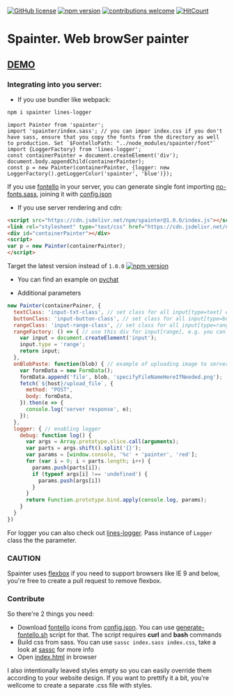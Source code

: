 [![GitHub license](https://img.shields.io/badge/license-MIT-blue.svg)](https://github.com/deathangel908/lines-logger/blob/master/LICENSE) [![npm version](https://img.shields.io/npm/v/spainter.svg)](https://www.npmjs.com/package/spainter) [![contributions welcome](https://img.shields.io/badge/contributions-welcome-brightgreen.svg?style=flat)](https://github.com/akoidan/spainter/issues/new) [![HitCount](http://hits.dwyl.io/akoidan/spainter.svg)](http://hits.dwyl.io/akoidan/spainter)

# Spainter. Web browSer painter

## [DEMO](http://spainter.pychat.org/)

### Integrating into you server:

 - If you use bundler like webpack:

```bash
npm i spainter lines-logger
```

```ecmascript 6
import Painter from 'spainter';
import 'spainter/index.sass'; // you can impor index.css if you don't have sass, ensure that you copy the fonts from the directory as well to production. Set `$FontelloPath: "../node_modules/spainter/font"`
import {LoggerFactory} from 'lines-logger';
const containerPainter = document.createElement('div');
document.body.appendChild(containerPainter);
const p = new Painter(containerPainter, {logger: new LoggerFactory().getLoggerColor('spainter', 'blue')});
```
If you use [fontello](http://fontello.com/) in your server, you can generate single font importing [no-fonts.sass](no-fonts.sass), joining it with [config.json](config.json)

 - If you use server rendering and cdn:

```html
<script src="https://cdn.jsdelivr.net/npm/spainter@1.0.0/index.js"></script>
<link rel="stylesheet" type="text/css" href="https://cdn.jsdelivr.net/npm/spainter@1.0.1/index.css"/>
<div id="containerPainter"></div>
<script>
var p = new Painter(containerPainter);
</script>
```
Target the latest version instead of `1.0.0` [![npm version](https://img.shields.io/npm/v/spainter.svg)](https://www.npmjs.com/package/spainter)

 - You can find an example on [pychat](https://github.com/akoidan/pychat/blob/3c82c75c719dc5d84700efde415e2842d355dcf3/fe/src/components/pages/PainterPage.vue)

 - Additional parameters

```javascript
new Painter(containerPainer, {
  textClass: 'input-txt-class', // set class for all input[type=text] elements
  buttonClass: 'input-button-class', // set class for all input[type=button] elements
  rangeClass: 'input-range-class', // set class for all input[type=range]elements
  rangeFactory: () => { // use this div for input[range], e.g. you can use material-design
    var input = document.createElement('input');
    input.type = 'range';
    return input;
  },
  onBlobPaste: function(blob) { // example of uploading image to server
    var formData = new FormData();
    formData.append('file', blob, 'specifyFileNameHereIfNeeded.png');
    fetch(`${host}/upload_file`, {
      method: "POST",
      body: formData,
    }).then(e => {
      console.log('server response', e);
    });
  },
  logger: { // enabling logger
    debug: function log() {
      var args = Array.prototype.slice.call(arguments);
      var parts = args.shift().split('{}');
      var params = [window.console, '%c' + 'painter', 'red'];
      for (var i = 0; i < parts.length; i++) {
        params.push(parts[i]);
        if (typeof args[i] !== 'undefined') {
          params.push(args[i])
        }
      }
      return Function.prototype.bind.apply(console.log, params);
    }
  }
})
```
For logger you can also check out [lines-logger](https://www.npmjs.com/package/lines-logger). Pass instance of `Logger` class the the parameter.

### CAUTION

Spainter uses [flexbox](https://caniuse.com/#feat=flexbox) if you need to support browsers like IE 9 and below, you're free to create a pull request to remove flexbox.

### Contribute
So there're 2 things you need:
 - Download [fontello](http://fontello.com/) icons from [config.json](config.json). You can use [generate-fontello.sh](generate-fontello.sh) script for that. The script requires **curl** and **bash** commands
 - Build css from sass. You can use `sassc index.sass index.css`, take a look at [sassc](https://github.com/sass/sassc) for more info
 - Open [index.html](index.html) in browser

I also intentionally leaved styles empty so you can easily override them according to your website design. If you want to prettify it a bit, you're wellcome to create a separate .css file with styles.
